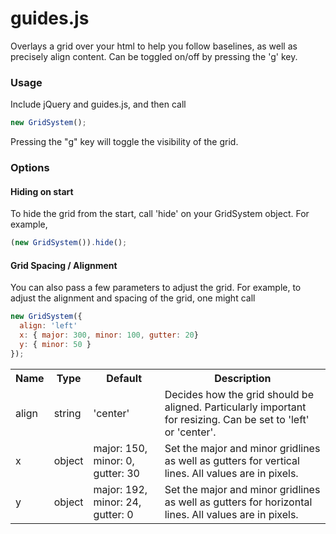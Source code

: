 guides.js
=========
Overlays a grid over your html to help you follow baselines, as well as precisely align content. Can be toggled on/off by pressing the 'g' key.

### Usage

Include jQuery and guides.js, and then call
```javascript
new GridSystem();
```

Pressing the "g" key will toggle the visibility of the grid.

### Options

#### Hiding on start
To hide the grid from the start, call 'hide' on your GridSystem object. For example,
```javascript
(new GridSystem()).hide();
```

#### Grid Spacing / Alignment
You can also pass a few parameters to adjust the grid. For example, to adjust the alignment and spacing of the grid, one might call
```javascript
new GridSystem({
  align: 'left'
  x: { major: 300, minor: 100, gutter: 20}
  y: { minor: 50 }
});
```

<table>
  <tr>
    <th class="name">Name</th>
    <th class="type">Type</th>
    <th class="default">Default</th>
    <th class="desc">Description</th>
  </tr>
  <tr>
    <td>align</td>
    <td>string</td>
    <td>'center'</td>
    <td class="desc">Decides how the grid should be aligned. Particularly important for resizing. Can be set to 'left' or 'center'.</td>
  </tr>
  <tr>
    <td>x</td>
    <td>object</td>
    <td>major: 150, minor: 0, gutter: 30</td>
    <td class="desc">Set the major and minor gridlines as well as gutters for vertical lines. All values are in pixels.</td>
  </tr>
  <tr>
    <td>y</td>
    <td>object</td>
    <td>major: 192, minor: 24, gutter: 0 </td>
    <td class="desc">Set the major and minor gridlines as well as gutters for horizontal lines. All values are in pixels.</td>
  </tr>
</table>